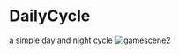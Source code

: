 # DailyCycle



  a simple day and night cycle
  ![gamescene2](https://user-images.githubusercontent.com/36035391/128639715-8eb76fde-fc0e-40c1-8ee0-bb94854a93ce.jpg)
